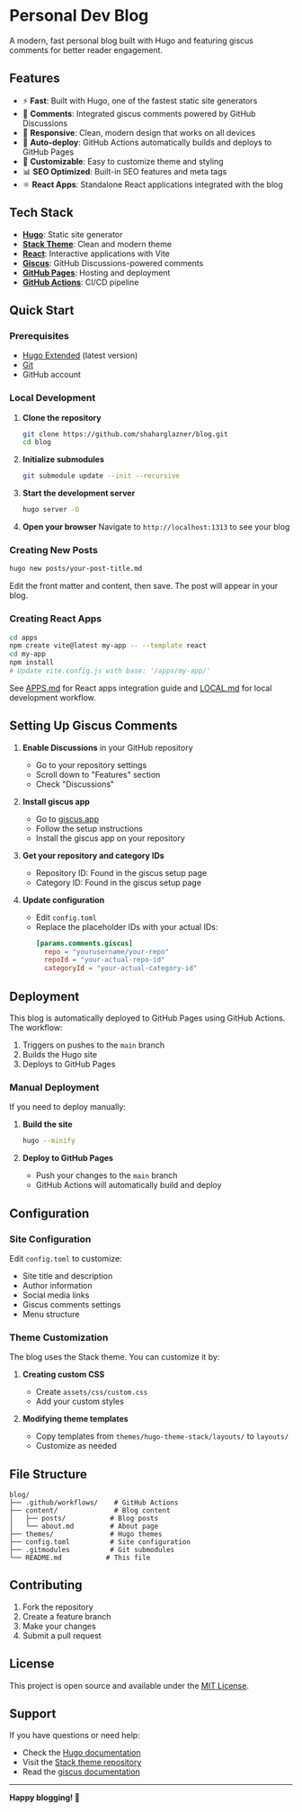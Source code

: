 # Personal Dev Blog

A modern, fast personal blog built with Hugo and featuring giscus comments for better reader engagement.

## Features

- ⚡ **Fast**: Built with Hugo, one of the fastest static site generators
- 💬 **Comments**: Integrated giscus comments powered by GitHub Discussions
- 📱 **Responsive**: Clean, modern design that works on all devices
- 🚀 **Auto-deploy**: GitHub Actions automatically builds and deploys to GitHub Pages
- 🎨 **Customizable**: Easy to customize theme and styling
- 📊 **SEO Optimized**: Built-in SEO features and meta tags
- ⚛️ **React Apps**: Standalone React applications integrated with the blog

## Tech Stack

- **[Hugo](https://gohugo.io/)**: Static site generator
- **[Stack Theme](https://github.com/CaiJimmy/hugo-theme-stack)**: Clean and modern theme
- **[React](https://react.dev/)**: Interactive applications with Vite
- **[Giscus](https://giscus.app/)**: GitHub Discussions-powered comments
- **[GitHub Pages](https://pages.github.com/)**: Hosting and deployment
- **[GitHub Actions](https://github.com/features/actions)**: CI/CD pipeline

## Quick Start

### Prerequisites

- [Hugo Extended](https://gohugo.io/installation/) (latest version)
- [Git](https://git-scm.com/)
- GitHub account

### Local Development

1. **Clone the repository**
   ```bash
   git clone https://github.com/shaharglazner/blog.git
   cd blog
   ```

2. **Initialize submodules**
   ```bash
   git submodule update --init --recursive
   ```

3. **Start the development server**
   ```bash
   hugo server -D
   ```

4. **Open your browser**
   Navigate to `http://localhost:1313` to see your blog

### Creating New Posts

```bash
hugo new posts/your-post-title.md
```

Edit the front matter and content, then save. The post will appear in your blog.

### Creating React Apps

```bash
cd apps
npm create vite@latest my-app -- --template react
cd my-app
npm install
# Update vite.config.js with base: '/apps/my-app/'
```

See [APPS.md](APPS.md) for React apps integration guide and [LOCAL.md](LOCAL.md) for local development workflow.

## Setting Up Giscus Comments

1. **Enable Discussions** in your GitHub repository
   - Go to your repository settings
   - Scroll down to "Features" section
   - Check "Discussions"

2. **Install giscus app**
   - Go to [giscus.app](https://giscus.app/)
   - Follow the setup instructions
   - Install the giscus app on your repository

3. **Get your repository and category IDs**
   - Repository ID: Found in the giscus setup page
   - Category ID: Found in the giscus setup page

4. **Update configuration**
   - Edit `config.toml`
   - Replace the placeholder IDs with your actual IDs:
     ```toml
     [params.comments.giscus]
       repo = "yourusername/your-repo"
       repoId = "your-actual-repo-id"
       categoryId = "your-actual-category-id"
     ```

## Deployment

This blog is automatically deployed to GitHub Pages using GitHub Actions. The workflow:

1. Triggers on pushes to the `main` branch
2. Builds the Hugo site
3. Deploys to GitHub Pages

### Manual Deployment

If you need to deploy manually:

1. **Build the site**
   ```bash
   hugo --minify
   ```

2. **Deploy to GitHub Pages**
   - Push your changes to the `main` branch
   - GitHub Actions will automatically build and deploy

## Configuration

### Site Configuration

Edit `config.toml` to customize:

- Site title and description
- Author information
- Social media links
- Giscus comments settings
- Menu structure

### Theme Customization

The blog uses the Stack theme. You can customize it by:

1. **Creating custom CSS**
   - Create `assets/css/custom.css`
   - Add your custom styles

2. **Modifying theme templates**
   - Copy templates from `themes/hugo-theme-stack/layouts/` to `layouts/`
   - Customize as needed

## File Structure

```
blog/
├── .github/workflows/    # GitHub Actions
├── content/              # Blog content
│   ├── posts/           # Blog posts
│   └── about.md         # About page
├── themes/              # Hugo themes
├── config.toml          # Site configuration
├── .gitmodules          # Git submodules
└── README.md           # This file
```

## Contributing

1. Fork the repository
2. Create a feature branch
3. Make your changes
4. Submit a pull request

## License

This project is open source and available under the [MIT License](LICENSE).

## Support

If you have questions or need help:

- Check the [Hugo documentation](https://gohugo.io/documentation/)
- Visit the [Stack theme repository](https://github.com/CaiJimmy/hugo-theme-stack)
- Read the [giscus documentation](https://github.com/giscus/giscus)

---

**Happy blogging! 🚀**
